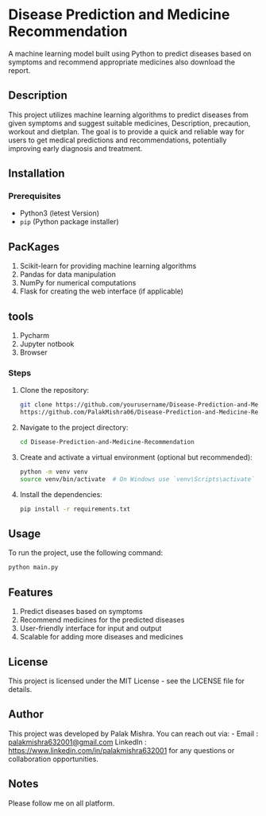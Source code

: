 # Disease Prediction and Medicine Recommendation
A machine learning model built using Python to predict diseases based on symptoms and recommend appropriate medicines also download the report.
## Description
This project utilizes machine learning algorithms to predict diseases from given symptoms and suggest suitable medicines, Description, precaution, workout and dietplan. The goal is to provide a quick and reliable way for users to get medical predictions and recommendations, potentially improving early diagnosis and treatment.
## Installation
### Prerequisites
- Python3 (letest Version)
- `pip` (Python package installer)
## PacKages 
1. Scikit-learn for providing machine learning algorithms
2. Pandas for data manipulation
3. NumPy for numerical computations
4. Flask for creating the web interface (if applicable)
## tools
1. Pycharm
2. Jupyter notbook
3. Browser
   
### Steps
1. Clone the repository:
    ```sh
    git clone https://github.com/yourusername/Disease-Prediction-and-Medicine-Recommendation.git
    https://github.com/PalakMishra06/Disease-Prediction-and-Medicine-Recommendation
    ```
2. Navigate to the project directory:
    ```sh
    cd Disease-Prediction-and-Medicine-Recommendation
    ```
3. Create and activate a virtual environment (optional but recommended):
    ```sh
    python -m venv venv
    source venv/bin/activate  # On Windows use `venv\Scripts\activate`
    ```
4. Install the dependencies:
    ```sh
    pip install -r requirements.txt
    ```
## Usage
To run the project, use the following command:
```sh
python main.py
```
## Features
1. Predict diseases based on symptoms
2. Recommend medicines for the predicted diseases
3. User-friendly interface for input and output
4. Scalable for adding more diseases and medicines
## License
This project is licensed under the MIT License - see the LICENSE file for details.
## Author
This project was developed by Palak Mishra. You can reach out via: -
Email : palakmishra632001@gmail.com
LinkedIn : https://www.linkedin.com/in/palakmishra632001
for any questions or collaboration opportunities.
## Notes
Please follow me on all platform.
